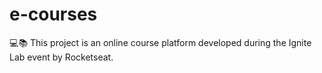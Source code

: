 # e-courses
:computer::books: This project is an online course platform developed during the Ignite Lab event by Rocketseat.
